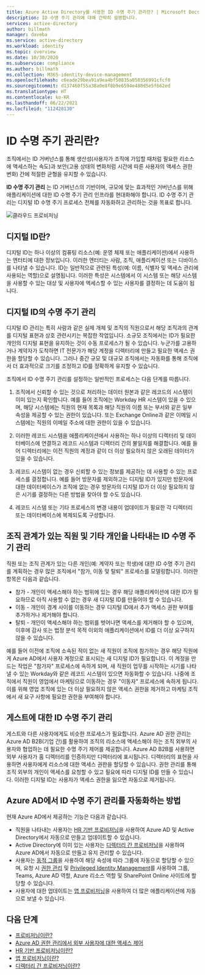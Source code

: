 ```yaml
---
title: Azure Active Directory를 사용한 ID 수명 주기 관리란? | Microsoft Docs
description: ID 수명 주기 관리에 대해 간략히 설명합니다.
services: active-directory
author: billmath
manager: daveba
ms.service: active-directory
ms.workload: identity
ms.topic: overview
ms.date: 10/30/2020
ms.subservice: compliance
ms.author: billmath
ms.collection: M365-identity-device-management
ms.openlocfilehash: c6eade29bea91a9ea4bf50835a050356991cfcf0
ms.sourcegitcommit: d137460f55a38a0e8f8b9e6594e480d5e5f662ed
ms.translationtype: HT
ms.contentlocale: ko-KR
ms.lasthandoff: 06/22/2021
ms.locfileid: "112428130"
---
```

# <a name="what-is-identity-lifecycle-management"></a>ID 수명 주기 관리란?

조직에서는 ID 거버넌스를 통해 생산성(사용자가 조직에 가입할 때처럼 필요한 리소스에 액세스하는 속도)과 보안(고용 상태의 변화처럼 시간에 따른 사용자의 액세스 권한 변화) 간에 적절한 균형을 유지할 수 있습니다.

**ID 수명 주기 관리** 는 ID 거버넌스의 기반이며, 규모에 맞는 효과적인 거버넌스를 위해 애플리케이션에 대한 ID 수명 주기 관리 인프라를 현대화해야 합니다. ID 수명 주기 관리는 디지털 ID 수명 주기 프로세스 전체를 자동화하고 관리하는 것을 목표로 합니다. 

![클라우드 프로비저닝](media/what-is-provisioning/cloud-1.png)

## <a name="what-is-a-digital-identity"></a>디지털 ID란?

디지털 ID는 하나 이상의 컴퓨팅 리소스(예: 운영 체제 또는 애플리케이션)에서 사용하는 엔터티에 대한 정보입니다. 이러한 엔터티는 사람, 조직, 애플리케이션 또는 디바이스를 나타낼 수 있습니다.  ID는 일반적으로 관련된 특성(예: 이름, 식별자 및 액세스 관리에 사용되는 역할)으로 설명됩니다.  이러한 특성은 시스템에서 이 시스템 또는 해당 시스템을 사용할 수 있는 대상 및 사용자에 액세스할 수 있는 사용자를 결정하는 데 도움이 됩니다.  

## <a name="managing-the-lifecycle-of-digital-identities"></a>디지털 ID의 수명 주기 관리

디지털 ID 관리는 특히 사람과 같은 실제 개체 및 조직의 직원으로서 해당 조직과의 관계를 디지털 표현과 상호 관련시키는 복잡한 작업입니다.    소규모 조직에서는 ID가 필요한 개인의 디지털 표현을 유지하는 것이 수동 프로세스가 될 수 있습니다. 누군가를 고용하거나 계약자가 도착하면 IT 전문가가 해당 계정을 디렉터리에 만들고 필요한 액세스 권한을 할당할 수 있습니다.  그러나 중간 규모 및 대규모 조직에서는 자동화를 통해 조직에서 더 효과적으로 크기를 조정하고 ID를 정확하게 유지할 수 있습니다.

조직에서 ID 수명 주기 관리를 설정하는 일반적인 프로세스는 다음 단계를 따릅니다.

1. 조직에서 신뢰할 수 있는 것으로 처리하는 데이터 원본과 같은 레코드의 시스템이 이미 있는지 확인합니다.  예를 들어 조직에는 Workday HR 시스템이 있을 수 있으며, 해당 시스템에는 직원의 현재 목록과 해당 직원의 이름 또는 부서와 같은 일부 속성을 제공할 수 있는 권한이 있습니다.  또는 Exchange Online과 같은 이메일 시스템에는 직원의 이메일 주소에 대한 권한이 있을 수 있습니다.

2. 이러한 레코드 시스템을 애플리케이션에서 사용하는 하나 이상의 디렉터리 및 데이터베이스에 연결하고 레코드 시스템과 디렉터리 간의 불일치를 해결합니다. 예를 들어 디렉터리에는 이전 직원의 계정과 같이 더 이상 필요하지 않은 오래된 데이터가 있을 수 있습니다. 

3. 레코드 시스템이 없는 경우 신뢰할 수 있는 정보를 제공하는 데 사용할 수 있는 프로세스를 결정합니다.  예를 들어 방문자를 제외하고는 디지털 ID가 있지만 방문자에 대한 데이터베이스가 조직에 없는 경우 방문자의 디지털 ID가 더 이상 필요하지 않은 시기를 결정하는 다른 방법을 찾아야 할 수도 있습니다.

4. 레코드 시스템 또는 기타 프로세스의 변경 내용이 업데이트가 필요한 각 디렉터리 또는 데이터베이스에 복제되도록 구성합니다.

## <a name="identity-lifecycle-management-for-representing-employees-and-other-individuals-with-an-organizational-relationship"></a>조직 관계가 있는 직원 및 기타 개인을 나타내는 ID 수명 주기 관리

직원 또는 조직 관계가 있는 다른 개인(예: 계약자 또는 학생)에 대한 ID 수명 주기 관리를 계획하는 경우 많은 조직에서 "참가, 이동 및 탈퇴" 프로세스를 모델링합니다.  이러한 항목은 다음과 같습니다.
    
   - 참가 - 개인이 액세스해야 하는 범위에 있는 경우 해당 애플리케이션에 대한 ID가 필요하므로 아직 사용할 수 없는 경우 새 디지털 ID를 만들어야 할 수 있습니다.
   - 이동 - 개인이 경계 사이를 이동하는 경우 디지털 ID에서 추가 액세스 권한 부여를 추가하거나 제거해야 합니다.
   - 탈퇴 - 개인이 액세스해야 하는 범위를 벗어나면 액세스를 제거해야 할 수 있으며, 이후에 감사 또는 법정 분석 목적 이외의 애플리케이션에서 ID를 더 이상 요구하지 않을 수 있습니다.

예를 들어 이전에 조직에 소속된 적이 없는 새 직원이 조직에 참가하는 경우 해당 직원에게 Azure AD에서 사용자 계정으로 표시되는 새 디지털 ID가 필요합니다.  이 계정을 만드는 작업은 "참가자" 프로세스에 속하게 되며, 새 직원이 업무를 시작하는 시기를 나타낼 수 있는 Workday와 같은 레코드 시스템이 있으면 자동화할 수 있습니다.  나중에 조직에서 직원이 영업에서 마케팅으로 이동하는 경우 "이동자" 프로세스에 속하게 됩니다.  이를 위해 영업 조직에 있는 더 이상 필요하지 않은 액세스 권한을 제거하고 마케팅 조직에서 새 요구 사항에 필요한 권한을 부여해야 합니다.

## <a name="identity-lifecycle-management-for-guests"></a>게스트에 대한 ID 수명 주기 관리

게스트와 다른 사용자에게도 비슷한 프로세스가 필요합니다.  Azure AD 권한 관리는 Azure AD B2B(기업 간)를 활용하여 조직의 리소스에 액세스해야 하는 조직 외부의 사용자와 협업하는 데 필요한 수명 주기 제어를 제공합니다. Azure AD B2B를 사용하면 외부 사용자가 홈 디렉터리를 인증하지만 디렉터리에 표시됩니다. 디렉터리의 표현을 사용하면 사용자에게 리소스에 대한 액세스 권한을 할당할 수 있습니다.  권한 관리를 통해 조직 외부의 개인이 액세스를 요청할 수 있고 필요에 따라 디지털 ID를 만들 수 있습니다. 이러한 디지털 ID는 사용자가 액세스 권한을 잃으면 자동으로 제거됩니다.  

## <a name="how-does-azure-ad-automate-identity-lifecycle-management"></a>Azure AD에서 ID 수명 주기 관리를 자동화하는 방법

현재 Azure AD에서 제공하는 기능은 다음과 같습니다.

* 직원을 나타내는 사용자는 [HR 기반 프로비저닝](what-is-hr-driven-provisioning.md)을 사용하여 Azure AD 및 Active Directory에서 자동으로 만들고 업데이트할 수 있습니다.
* Active Directory에 이미 있는 사용자는 [디렉터리 간 프로비저닝](what-is-inter-directory-provisioning.md)을 사용하여 Azure AD에서 자동으로 만들고 유지 관리할 수 있습니다.
* 사용자는 [동적 그룹](../external-identities/use-dynamic-groups.md#what-are-dynamic-groups)을 사용하여 해당 속성에 따라 그룹에 자동으로 할당할 수 있으며, 요청 시 [권한 관리](entitlement-management-scenarios.md) 및 [Privileged Identity Management](../privileged-identity-management/pim-configure.md)를 사용하여 그룹, Teams, Azure AD 역할, Azure 리소스 역할 및 SharePoint Online 사이트에 할당할 수 있습니다.
* 사용자에 대한 업데이트는 [앱 프로비저닝](what-is-app-provisioning.md)을 사용하여 더 많은 애플리케이션에 자동으로 보낼 수 있습니다.

## <a name="next-steps"></a>다음 단계 

- [프로비저닝이란?](what-is-provisioning.md)
- [Azure AD 권한 관리에서 외부 사용자에 대한 액세스 제어](./entitlement-management-external-users.md)
- [HR 기반 프로비저닝이란?](what-is-hr-driven-provisioning.md)
- [앱 프로비저닝이란?](what-is-app-provisioning.md)
- [디렉터리 간 프로비저닝이란?](what-is-inter-directory-provisioning.md)